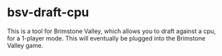 # bsv-draft-cpu
This is a tool for Brimstone Valley, which allows you to draft against a cpu, for a 1-player mode. This will eventually be plugged into the Brimstone Valley game.
